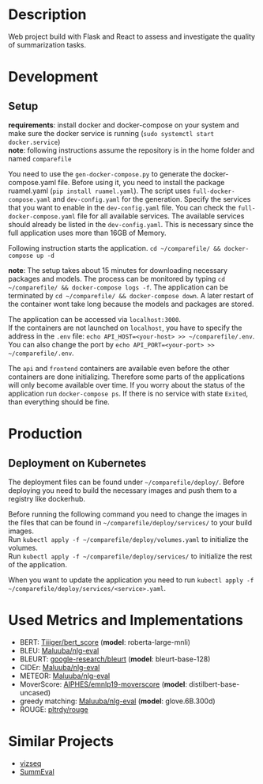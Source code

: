 # Description

Web project build with Flask and React to assess and investigate the quality of summarization tasks.

# Development
## Setup

**requirements**: install docker and docker-compose on your system and make sure
the docker service is running (`sudo systemctl start docker.service`)  
**note**: following instructions assume the repository is in the home folder and named `comparefile`

You need to use the `gen-docker-compose.py` to generate the docker-compose.yaml file.
Before using it, you need to install the package ruamel.yaml (`pip install ruamel.yaml`).
The script uses `full-docker-compose.yaml` and `dev-config.yaml` for the generation.
Specify the services that you want to enable in the `dev-config.yaml` file.
You can check the `full-docker-compose.yaml` file for all available services.
The available services should already be listed in the `dev-config.yaml`.
This is necessary since the full application uses more than 16GB of Memory.

Following instruction starts the application.
`cd ~/comparefile/ && docker-compose up -d`

**note**: The setup takes about 15 minutes for downloading necessary packages and models.
The process can be monitored by typing `cd ~/comparefile/ && docker-compose logs -f`.
The application can be terminated by `cd ~/comparefile/ && docker-compose down`.
A later restart of the container wont take long because the models and packages are stored.

The application can be accessed via `localhost:3000`.  
If the containers are not launched on `localhost`, you have to specify the address in the `.env` file: `echo API_HOST=<your-host> >> ~/comparefile/.env`.  
You can also change the port by `echo API_PORT=<your-port> >> ~/comparefile/.env`.

The `api` and `frontend` containers are available even before the other containers are done initializing.
Therefore some parts of the applications will only become available over time.
If you worry about the status of the application run `docker-compose ps`.
If there is no service with state `Exited`, than everything should be fine.

# Production
## Deployment on Kubernetes
The deployment files can be found under `~/comparefile/deploy/`.
Before deploying you need to build the necessary images and push them to a registry like dockerhub.

Before running the following command you need to change the images in the files that can be found in `~/comparefile/deploy/services/` to your build images.  
Run `kubectl apply -f ~/comparefile/deploy/volumes.yaml` to initialize the volumes.  
Run `kubectl apply -f ~/comparefile/deploy/services/` to initialize the rest of the application.  

When you want to update the application you need to run `kubectl apply -f ~/comparefile/deploy/services/<service>.yaml`.

# Used Metrics and Implementations
- BERT: [Tiiiger/bert_score](https://github.com/Tiiiger/bert_score) (**model**: roberta-large-mnli)
- BLEU: [Maluuba/nlg-eval](https://github.com/Maluuba/nlg-eval)
- BLEURT: [google-research/bleurt](https://github.com/google-research/bleurt) (**model**: bleurt-base-128)
- CIDEr: [Maluuba/nlg-eval](https://github.com/Maluuba/nlg-eval)
- METEOR: [Maluuba/nlg-eval](https://github.com/Maluuba/nlg-eval)
- MoverScore: [AIPHES/emnlp19-moverscore](https://github.com/AIPHES/emnlp19-moverscore) (**model**: distilbert-base-uncased)
- greedy matching: [Maluuba/nlg-eval](https://github.com/Maluuba/nlg-eval) (**model**: glove.6B.300d)
- ROUGE: [pltrdy/rouge](https://github.com/pltrdy/rouge)

# Similar Projects
- [vizseq](https://github.com/facebookresearch/vizseq)
- [SummEval](https://github.com/Yale-LILY/SummEval)
